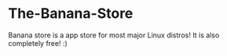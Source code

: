 # The-Banana-Store
Banana store is a app store for most major Linux distros! It is also completely free! :)
